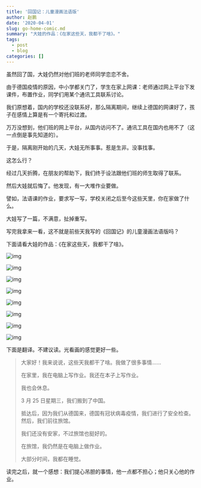 ```yaml
---
title: '回国记：儿童漫画法语版'
author: 赵鹏
date: '2020-04-01'
slug: go-home-comic.md
summary: "大娃的作品：《在家这些天，我都干了啥》。"
tags:
  - post
  - blog
categories: []
---
```




虽然回了国，大娃仍然对他们班的老师同学恋恋不舍。



由于德国疫情的原因，中小学都关门了，学生在家上网课：老师通过网上平台下发课件，布置作业，同学们用某个通讯工具联系讨论。



我们原想着，国内的学校还没联系好，那么隔离期间，继续上德国的网课好了，孩子在感情上算是有一个寄托和过渡。



万万没想到，他们班的网上平台，从国内访问不了。通讯工具在国内也用不了（这一点倒是事先知道的）。



于是，隔离刚开始的几天，大娃无所事事。惹是生非。没事找事。



这怎么行？



经过几天折腾，在朋友的帮助下，我们终于设法跟他们班的师生取得了联系。



然后大娃就后悔了。他发现，有一大堆作业要做。



譬如，法语课的作业，要求写一写，学校关闭之后至今这些天里，你在家做了什么。



大娃写了一篇，不满意，扯掉重写。



写完我拿来一看，这不就是前些天我写的《回国记》的儿童漫画法语版吗？



下面请看大娃的作品：《在家这些天，我都干了啥》。



![img](https://mmbiz.qpic.cn/mmbiz_jpg/gic27ryD6wHzYIsOReia9ia01B0TNvibCxLFiaj8XvcgfYvuLcL8tuKYMeEdHxwgjbib256UFTkw7PEo0B1iczMNMh6iaw/640?wx_fmt=jpeg&tp=webp&wxfrom=5&wx_lazy=1&wx_co=1)





![img](https://mmbiz.qpic.cn/mmbiz_jpg/gic27ryD6wHzYIsOReia9ia01B0TNvibCxLFdibJsiaRQk1sibO71eQbQiacCPucOl2KFuh1FGjSbAvEXyJvdzL1bJGKuA/640?wx_fmt=jpeg&tp=webp&wxfrom=5&wx_lazy=1&wx_co=1)



![img](https://mmbiz.qpic.cn/mmbiz_jpg/gic27ryD6wHzYIsOReia9ia01B0TNvibCxLFd5ia07yRvMvhoeyJvZVroI9T0OYUzby2RyoZPXQtqEZtrOHJSwTLD0g/640?wx_fmt=jpeg&tp=webp&wxfrom=5&wx_lazy=1&wx_co=1)



![img](https://mmbiz.qpic.cn/mmbiz_jpg/gic27ryD6wHzYIsOReia9ia01B0TNvibCxLFZrFlQBZictNLLBdPA5sGjhwxNAG629AIicqQpc1cHEzibHlSYvW3DzfEA/640?wx_fmt=jpeg&tp=webp&wxfrom=5&wx_lazy=1&wx_co=1)



![img](https://mmbiz.qpic.cn/mmbiz_jpg/gic27ryD6wHzYIsOReia9ia01B0TNvibCxLFcm6uia4ibiaic0O4Mm5FvOrbQziaicq6ZbbGNZkzRibe2lD4TVCIPd3awPbAA/640?wx_fmt=jpeg&tp=webp&wxfrom=5&wx_lazy=1&wx_co=1)



![img](https://mmbiz.qpic.cn/mmbiz_jpg/gic27ryD6wHzYIsOReia9ia01B0TNvibCxLF7zpS0AelkzOorX942mEWWXLvd9DlLKJTgRJoovHEFBzW62tRUNQUFQ/640?wx_fmt=jpeg&tp=webp&wxfrom=5&wx_lazy=1&wx_co=1)



![img](https://mmbiz.qpic.cn/mmbiz_jpg/gic27ryD6wHzYIsOReia9ia01B0TNvibCxLFibE15oZMRXdVMbch6RibhjDUjZUBKTtusDBXARFlK65SezGlujOQvHYQ/640?wx_fmt=jpeg&tp=webp&wxfrom=5&wx_lazy=1&wx_co=1)



![img](https://mmbiz.qpic.cn/mmbiz_jpg/gic27ryD6wHzYIsOReia9ia01B0TNvibCxLFOBrqqlQXVC9rJjZaicguXuwWIYgeS2lYBjacIdm13zic07VlJKiaD8VKQ/640?wx_fmt=jpeg&tp=webp&wxfrom=5&wx_lazy=1&wx_co=1)

下面是翻译。不建议读。光看画的感觉更好一些。

> 大家好！我来说说，这些天我都干了啥。我做了很多事情......
>
> 在家里，我在电脑上写作业。我还在本子上写作业。
>
> 我也会休息。
>
> 3 月 25 日星期三，我们搬到了中国。
>
> 抵达后，因为我们从德国来，德国有冠状病毒疫情，我们进行了安全检查。然后，我们前往旅馆。
>
> 我们还没有安家，不过旅馆也挺好的。
>
> 在旅馆，我仍然是在电脑上做作业。
>
> 大部分时间，我都在睡觉。



读完之后，就一个感想：我们提心吊胆的事情，他一点都不担心；他只关心他的作业。